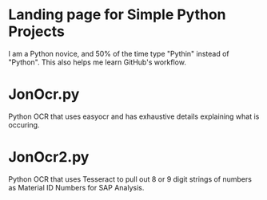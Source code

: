 # Landing page for Simple Python Projects
I am a Python novice, and 50% of the time type "Pythin" instead of "Python".
This also helps me learn GitHub's workflow.

# JonOcr.py
Python OCR that uses easyocr and has exhaustive details explaining what is occuring.



# JonOcr2.py
Python OCR that uses Tesseract to pull out 8 or 9 digit strings of numbers as Material ID Numbers for SAP Analysis.
